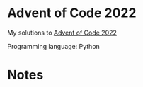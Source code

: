 # Advent of Code 2022
My solutions to [Advent of Code 2022](https://adventofcode.com/2022)

Programming language: Python

# Notes

